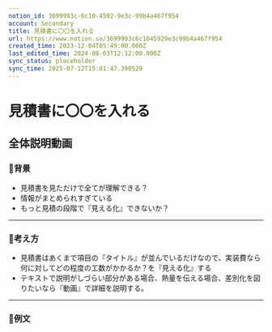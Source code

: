 ```yaml
---
notion_id: 3699993c-6c10-4592-9e3c-99b4a467f954
account: Secondary
title: 見積書に〇〇を入れる
url: https://www.notion.so/3699993c6c1045929e3c99b4a467f954
created_time: 2023-12-04T05:49:00.000Z
last_edited_time: 2024-08-03T12:12:00.000Z
sync_status: placeholder
sync_time: 2025-07-12T15:01:47.390529
---
```

# 見積書に〇〇を入れる

全体説明動画
---
### 🔹背景
- 見積書を見ただけで全てが理解できる？
- 情報がまとめられすぎている
- もっと見積の段階で『見える化』できないか？
---
### 🔹考え方
- 見積書はあくまで項目の『タイトル』が並んでいるだけなので、実装費なら何に対してどの程度の工数がかかるか？を『見える化』する
- テキストで説明がしづらい部分がある場合、熱量を伝える場合、差別化を図りたいなら『動画』で詳細を説明する。
---
### 🔹例文
```plain text

```